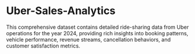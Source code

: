 # Uber-Sales-Analytics
This comprehensive dataset contains detailed ride-sharing data from Uber operations for the year 2024, providing rich insights into booking patterns, vehicle performance, revenue streams, cancellation behaviors, and customer satisfaction metrics.
